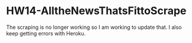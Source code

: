 # HW14-AlltheNewsThatsFittoScrape

The scraping is no longer working so I am working to update that. I also keep getting errors with Heroku.
